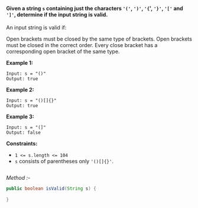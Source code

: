 #### Given a string `s` containing just the characters `'('`, `')'`, `'{`', `'}'`, `'['` and `']'`, determine if the input string is valid.

An input string is valid if:

Open brackets must be closed by the same type of brackets.
Open brackets must be closed in the correct order.
Every close bracket has a corresponding open bracket of the same type.
 

**Example 1:**
```http
Input: s = "()"
Output: true
```
**Example 2:**
```http
Input: s = "()[]{}"
Output: true
```
**Example 3:**
```http
Input: s = "(]"
Output: false
 ```
**Constraints:**

- `1 <= s.length <= 104`
- `s` consists of parentheses only `'()[]{}'`.

```
```
*Method :-*
```java
public boolean isValid(String s) {
        
}
```